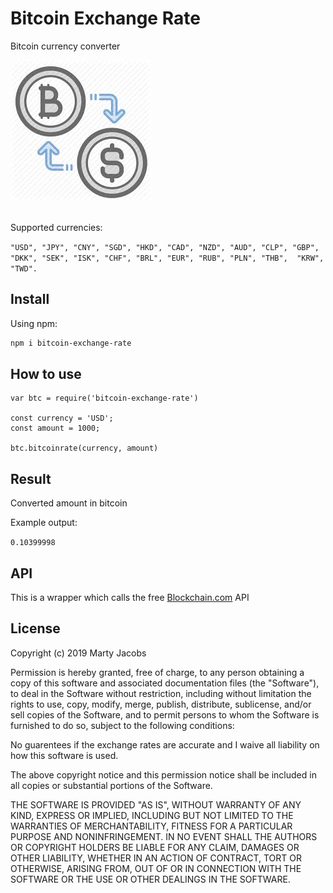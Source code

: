 # Bitcoin Exchange Rate

Bitcoin currency converter

![](btc.jpg)

<br>Supported currencies:</b>

`"USD", "JPY", "CNY", "SGD", "HKD", "CAD", "NZD", "AUD", "CLP", "GBP", "DKK", "SEK", "ISK", "CHF", "BRL", "EUR", "RUB",
"PLN", "THB",  "KRW", "TWD".`


## Install
Using npm:
```sh
npm i bitcoin-exchange-rate
```

## How to use
```
var btc = require('bitcoin-exchange-rate')

const currency = 'USD';
const amount = 1000;

btc.bitcoinrate(currency, amount)
```

## Result

Converted amount in bitcoin

Example output:

`0.10399998`

## API

This is a wrapper which calls the free [Blockchain.com](https://www.blockchain.com/api/exchange_rates_api) API

## License

Copyright (c) 2019 Marty Jacobs

Permission is hereby granted, free of charge, to any person obtaining a copy of this
software and associated documentation files (the "Software"), to deal in the Software
without restriction, including without limitation the rights to use, copy, modify,
merge, publish, distribute, sublicense, and/or sell copies of the Software, and to
permit persons to whom the Software is furnished to do so, subject to the following
conditions:

No guarentees if the exchange rates are accurate and I waive all liability on how this software is used.

The above copyright notice and this permission notice shall be included in all copies
or substantial portions of the Software.

THE SOFTWARE IS PROVIDED "AS IS", WITHOUT WARRANTY OF ANY KIND, EXPRESS OR IMPLIED,
INCLUDING BUT NOT LIMITED TO THE WARRANTIES OF MERCHANTABILITY, FITNESS FOR A
PARTICULAR PURPOSE AND NONINFRINGEMENT. IN NO EVENT SHALL THE AUTHORS OR COPYRIGHT
HOLDERS BE LIABLE FOR ANY CLAIM, DAMAGES OR OTHER LIABILITY, WHETHER IN AN ACTION OF
CONTRACT, TORT OR OTHERWISE, ARISING FROM, OUT OF OR IN CONNECTION WITH THE SOFTWARE OR
THE USE OR OTHER DEALINGS IN THE SOFTWARE.
